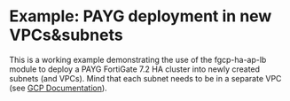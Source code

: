 # Example: PAYG deployment in new VPCs&subnets

This is a working example demonstrating the use of the fgcp-ha-ap-lb module to deploy a PAYG FortiGate 7.2 HA cluster into newly created subnets (and VPCs). Mind that each subnet needs to be in a separate VPC (see [GCP Documentation](https://cloud.google.com/vpc/docs/create-use-multiple-interfaces#specifications)).
